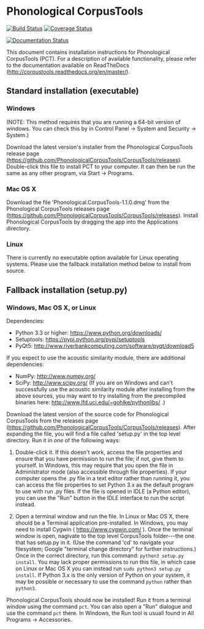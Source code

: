 Phonological CorpusTools
========================

[![Build Status](https://travis-ci.org/PhonologicalCorpusTools/CorpusTools.svg?branch=master)](https://travis-ci.org/PhonologicalCorpusTools/CorpusTools?branch=master)
[![Coverage Status](https://coveralls.io/repos/PhonologicalCorpusTools/CorpusTools/badge.svg?branch=master)](https://coveralls.io/r/PhonologicalCorpusTools/CorpusTools?branch=master)

[![Documentation Status](https://readthedocs.org/projects/corpustools/badge/?version=latest)](https://readthedocs.org/projects/corpustools/?badge=latest)

This document contains installation instructions for Phonological
CorpusTools (PCT). For a description of available functionality, please
refer to the documentation available on ReadTheDocs
(http://corpustools.readthedocs.org/en/master/).


## Standard installation (executable)

### Windows

(NOTE: This method requires that you are running a 64-bit version of
windows. You can check this by in Control Panel -> System and
Security -> System.)

Download the latest version's installer from the Phonological CorpusTools
release page (https://github.com/PhonologicalCorpusTools/CorpusTools/releases).
Double-click this file to install PCT to your computer. It can then be
run the same as any other program, via Start -> Programs.

### Mac OS X

Download the file 'Phonological.CorpusTools-1.1.0.dmg' from the
Phonological CorpusTools releases page
(https://github.com/PhonologicalCorpusTools/CorpusTools/releases).
Install Phonological CorpusTools by dragging the app into the Applications
directory.

### Linux

There is currently no executable option available for Linux operating systems.
Please use the fallback installation method below to install from source.


## Fallback installation (setup.py)

### Windows, Mac OS X, or Linux

Dependencies:
- Python 3.3 or higher: https://www.python.org/downloads/
- Setuptools: https://pypi.python.org/pypi/setuptools
- PyQt5: http://www.riverbankcomputing.com/software/pyqt/download5

If you expect to use the acoustic similarity module, there are additional
dependencies:
- NumPy: http://www.numpy.org/
- SciPy: http://www.scipy.org/
(If you are on Windows and can't successfully use the acoustic similarity
module after installing from the above sources, you may want to try
installing from the precompiled binaries here:
http://www.lfd.uci.edu/~gohlke/pythonlibs/ .)

Download the latest version of the source code for Phonological CorpusTools
from the releases page (https://github.com/PhonologicalCorpusTools/CorpusTools/releases).
After expanding the file, you will find a file called 'setup.py' in the top
level directory. Run it in *one* of the following ways:

1. Double-click it. If this doesn't work, access the file properties and
   ensure that you have permission to run the file; if not, give them to
   yourself. In Windows, this may require that you open the file in
   Administrator mode (also accessible through file properties).
   If your computer opens the .py file in a text editor rather than
   running it, you can access the file properties to set Python 3.x
   as the default program to use with run .py files. If the file is
   opened in IDLE (a Python editor), you can use the "Run" button in
   the IDLE interface to run the script instead.

2. Open a terminal window and run the file. In Linux or Mac OS X, there
   should be a Terminal application pre-installed. In Windows, you may
   need to install Cygwin ( https://www.cygwin.com/ ). Once the terminal
   window is open, nagivate to the top level CorpusTools folder---the
   one that has setup.py in it. (Use the command 'cd' to navigate your
   filesystem; Google "terminal change directory" for further instructions.)
   Once in the correct directory, run this command: `python3 setup.py install`.
   You may lack proper permissions to run this file, in
   which case on Linux or Mac OS X you can instead run `sudo python3 setup.py install`.
   If Python 3.x is the only version of Python on your system, it may be
   possible or necessary to use the command `python` rather than `python3`.

Phonological CorpusTools should now be installed! Run it from a terminal
window using the command `pct`. You can also open a "Run" dialogue and
use the command `pct` there. In Windows, the Run tool is usuall found in
All Programs -> Accessories.
